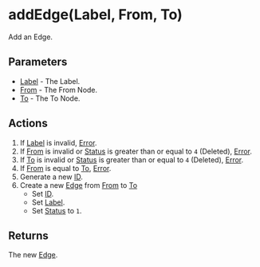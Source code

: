 # addEdge(Label, From, To)
Add an Edge.

## Parameters

* [Label](../definition/element-label.md) - The Label.
* [From](../definition/node.md) - The From Node.
* [To](../definition/node.md) - The To Node.

## Actions

1. If [Label](../definition/element-label.md) is invalid, [Error](../definition/error.md).
1. If [From](../definition/element-label.md) is invalid or [Status](../definition/element-status.md) is greater than or equal to `4` (Deleted), [Error](../definition/error.md).
1. If [To](../definition/element-label.md) is invalid or [Status](../definition/element-status.md) is greater than or equal to `4` (Deleted), [Error](../definition/error.md).
1. If [From](../definition/element-label.md) is equal to [To](../definition/element-label.md), [Error](../definition/error.md).
1. Generate a new [ID](../definition/element-id.md).
1. Create a new [Edge](../definition/edge.md) from [From](../definition/element-label.md) to [To](../definition/element-label.md)
    * Set [ID](../definition/element-id.md).
    * Set [Label](../definition/element-label.md).
    * Set [Status](../definition/element-status.md) to `1`.

## Returns

The new [Edge](../definition/edge.md).
